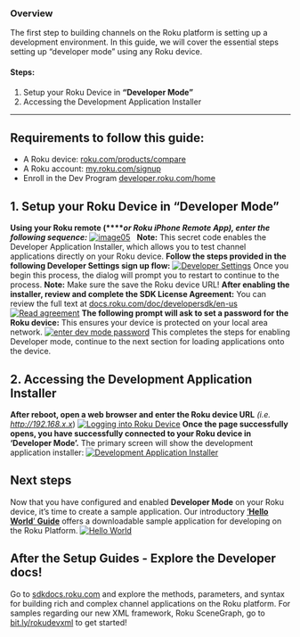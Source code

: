 ### Overview

The first step to building channels on the Roku platform is setting up a development environment. In this guide, we will cover the essential steps setting up “developer mode” using any Roku device.

#### **Steps:**

1.  Setup your Roku Device in **“Developer Mode”**
2.  Accessing the Development Application Installer

* * *

## Requirements to follow this guide:

*   A Roku device: [roku.com/products/compare](https://www.roku.com/products/compare)
*   A Roku account: [my.roku.com/signup](https://my.roku.com/signup)
*   Enroll in the Dev Program [developer.roku.com/home](https://developer.roku.com/home)

## 1\. Setup your Roku Device in “**Developer Mode”**

**Using your Roku remote (****_or Roku iPhone Remote App), enter the following sequence:_** [![image05](https://blog.roku.com/developer/files/2016/02/image05-2.png)](https://blog.roku.com/developer/files/2016/02/image05-2.png)   **Note:** This secret code enables the Developer Application Installer, which allows you to test channel applications directly on your Roku device. **Follow the steps provided in the following Developer Settings sign up flow:** [![Developer Settings](https://blog.roku.com/developer/files/2016/02/image00-1.png)](https://blog.roku.com/developer/files/2016/02/image00-1.png) Once you begin this process, the dialog will prompt you to restart to continue to the process. **Note:** Make sure the save the Roku device URL! **After enabling the installer, review and complete the SDK License Agreement:** You can review the full text at [docs.roku.com/doc/developersdk/en-us](https://docs.roku.com/doc/developersdk/en-us) [![Read agreement](https://blog.roku.com/developer/files/2016/02/image03.png)](https://blog.roku.com/developer/files/2016/02/image03.png) **The following prompt will ask to set a password for the Roku device:** This ensures your device is protected on your local area network. [![enter dev mode password](https://blog.roku.com/developer/files/2016/02/image01.png)](https://blog.roku.com/developer/files/2016/02/image01.png) This completes the steps for enabling Developer mode, continue to the next section for loading applications onto the device.

## 2\. Accessing the Development Application Installer

**After reboot, open a web browser and enter the Roku device URL** _(i.e. http://192.168.x.x_) [![Logging into Roku Device](https://blog.roku.com/developer/files/2016/02/image11-e1454565719777.png)](https://blog.roku.com/developer/files/2016/02/image11-e1454565719777.png) **Once the page successfully opens, you have successfully connected to your Roku device in ‘Developer Mode’.** The primary screen will show the development application installer: [![Development Application Installer](https://blog.roku.com/developer/files/2016/02/image08.png)](https://blog.roku.com/developer/files/2016/02/image08.png)

## Next steps

Now that you have configured and enabled **Developer Mode** on your Roku device, it’s time to create a sample application. Our introductory [‘**Hello World**’ **Guide**](https://blog.roku.com/developer/2016/02/04/hello-world/) offers a downloadable sample application for developing on the Roku Platform. [![Hello World](https://blog.roku.com/developer/files/2016/02/image05-1.png)](https://blog.roku.com/developer/2016/02/04/hello-world/)

## After the Setup Guides - Explore the Developer docs!

Go to [sdkdocs.roku.com](http://sdkdocs.roku.com/) and explore the methods, parameters, and syntax for building rich and complex channel applications on the Roku platform. For samples regarding our new XML framework, Roku SceneGraph, go to [bit.ly/rokudevxml](http://bit.ly/rokudevxml) to get started!

